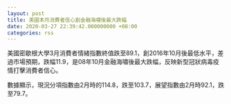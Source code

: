 ```yaml
---
layout: post
title: 美國本月消費者信心創金融海嘯後最大跌幅
date: 2020-03-27 22:39:42.000000000 +08:00
categories: rss
---
```


美國密歇根大學3月消費者情緒指數終值跌至89.1，創2016年10月後最低水平，差過市場預期，跌幅11.9，是08年10月金融海嘯後最大跌幅，反映新型冠狀病毒疫情打擊消費者信心。

數據顯示，現況分項指數由2月時的114.8，跌至103.7，展望指數由2月時92.1，跌至79.7。
